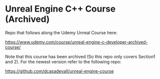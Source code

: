 # Unreal Engine C++ Course (Archived)

Repo that follows along the Udemy Unreal Course here:

https://www.udemy.com/course/unreal-engine-c-developer-archived-course/

Note that this course has been archived (So this repo only covers Section1 and 2).
For the newest version refer to the following repo:

https://github.com/dcasadevall/unreal-engine-course
